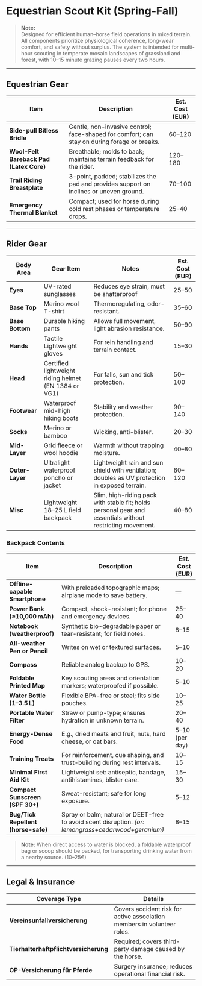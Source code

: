 # Equestrian Scout Kit (Spring-Fall)

> **Note:**  
> Designed for efficient human–horse field operations in mixed terrain. All components prioritize physiological coherence, long-wear comfort, and safety without surplus. The system is intended for multi-hour scouting in temperate mosaic landscapes of grassland and forest, with 10–15 minute grazing pauses every two hours.

---

## Equestrian Gear

| Item                              | Description | Est. Cost (EUR) |
|-----------------------------------|-------------|-------|
| **Side-pull Bitless Bridle**      | Gentle, non-invasive control; face-shaped for comfort; can stay on during forage or breaks. | 60–120 |
| **Wool-Felt Bareback Pad (Latex Core)** | Breathable; molds to back; maintains terrain feedback for the rider. | 120–180 |
| **Trail Riding Breastplate**      | 3-point, padded; stabilizes the pad and provides support on inclines or uneven ground. | 70–100 |
| **Emergency Thermal Blanket**     | Compact; used for horse during cold rest phases or temperature drops. | 25–40 |

---

## Rider Gear

| Body Area     | Gear Item                                 | Notes | Est. Cost (EUR) |
|---------------|-------------------------------------------|-------|-------|
| **Eyes**      | UV-rated sunglasses                       | Reduces eye strain, must be shatterproof | 25–50 |
| **Base Top**  | Merino wool T-shirt                       | Thermoregulating, odor-resistant. | 35–60 |
| **Base Bottom** | Durable hiking pants                    | Allows full movement, light abrasion resistance. | 50–90 |
| **Hands**     | Tactile Lightweight gloves                        | For rein handling and terrain contact. | 15–30 |
| **Head**      | Certified lightweight riding helmet (EN 1384 or VG1)  | For falls, sun and tick protection. | 50–100 |
| **Footwear**  | Waterproof mid-high hiking boots          | Stability and weather protection. | 90–140 |
| **Socks**     | Merino or bamboo                          | Wicking, anti-blister. | 20–30 |
| **Mid-Layer** | Grid fleece or wool hoodie                | Warmth without trapping moisture. | 40–80 |
| **Outer-Layer** | Ultralight waterproof poncho or jacket  | Lightweight rain and sun shield with ventilation; doubles as UV protection in exposed terrain. | 60–120 |
| **Misc** | Lightweight 18–25 L field backpack | Slim, high-riding pack with stable fit; holds personal gear and essentials without restricting movement. | 40–80 |

### Backpack Contents

| Item                            | Description | Est. Cost (EUR) |
|---------------------------------|-------------|-------|
| **Offline-capable Smartphone**  | With preloaded topographic maps; airplane mode to save battery.             | — |
| **Power Bank (≥10,000 mAh)**    | Compact, shock-resistant; for phone and emergency devices.                  | 25–40 |
| **Notebook (weatherproof)**       | Synthetic bio-degradable paper or tear-resistant; for field notes.        | 8–15 |
| **All-weather Pen or Pencil**     | Writes on wet or textured surfaces.                                       | 5–10 |
| **Compass**                       | Reliable analog backup to GPS.                                            | 10–20 |
| **Foldable Printed Map**          | Key scouting areas and orientation markers; waterproofed if possible.     | 5–10 |
| **Water Bottle (1–3.5 L)**        | Flexible BPA-free or steel; fits side pouches.                            | 10–25 |
| **Portable Water Filter**         | Straw or pump-type; ensures hydration in unknown terrain.                 | 20–40 |
| **Energy-Dense Food**             | E.g., dried meats and fruit, nuts, hard cheese, or oat bars.              | 5–10 (per day) |
| **Training Treats**               | For reinforcement, cue shaping, and trust-building during rest intervals. | 10–15 |
| **Minimal First Aid Kit**         | Lightweight set: antiseptic, bandage, antihistamines, blister care.       | 15–30 |
| **Compact Sunscreen (SPF 30+)**   | Sweat-resistant; safe for long exposure.                                  | 5–12 |
| **Bug/Tick Repellent (horse-safe)** | Spray or balm; natural or DEET-free to avoid scent disruption. *(or: lemongrass+cedarwood+geranium)*          | 8–15 |

> **Note:**
> When direct access to water is blocked, a foldable waterproof bag or scoop should be packed, for transporting drinking water from a nearby source. (10–25€)

---

## Legal & Insurance

| Coverage Type                          | Details |
|----------------------------------------|---------|
| **Vereinsunfallversicherung**          | Covers accident risk for active association members in volunteer roles. |
| **Tierhalterhaftpflichtversicherung**  | Required; covers third-party damage caused by the horse. |
| **OP-Versicherung für Pferde**         | Surgery insurance; reduces operational financial risk. |
